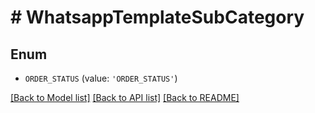 # # WhatsappTemplateSubCategory

## Enum


* `ORDER_STATUS` (value: `'ORDER_STATUS'`)


[[Back to Model list]](../../README.md#models) [[Back to API list]](../../README.md#endpoints) [[Back to README]](../../README.md)
